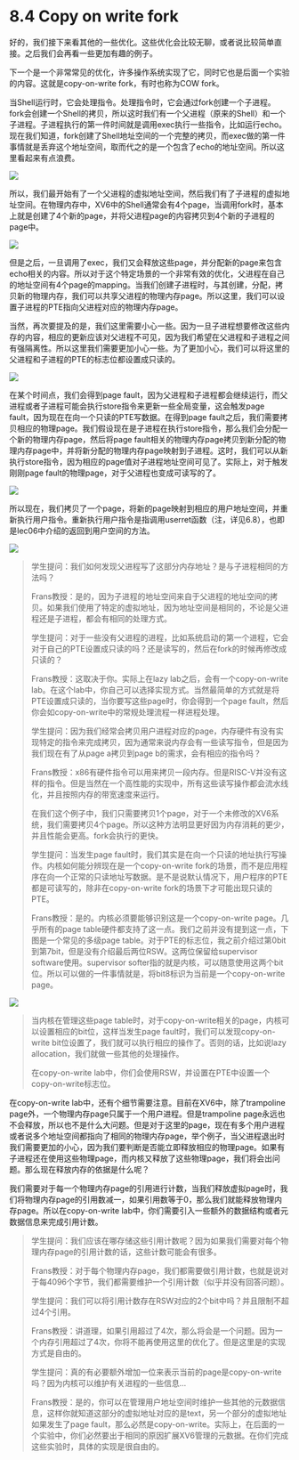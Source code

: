 # 8.4 Copy on write fork

好的，我们接下来看其他的一些优化。这些优化会比较无聊，或者说比较简单直接。之后我们会再看一些更加有趣的例子。

下一个是一个非常常见的优化，许多操作系统实现了它，同时它也是后面一个实验的内容。这就是copy-on-write fork，有时也称为COW fork。

当Shell运行时，它会处理指令。处理指令时，它会通过fork创建一个子进程。fork会创建一个Shell的拷贝，所以这时我们有一个父进程（原来的Shell）和一个子进程。子进程执行的第一件时间就是调用exec执行一些指令，比如运行echo。现在我们知道，fork创建了Shell地址空间的一个完整的拷贝，而exec做的第一件事情就是丢弃这个地址空间，取而代之的是一个包含了echo的地址空间。所以这里看起来有点浪费。

![](../.gitbook/assets/image%20%28267%29.png)

所以，我们最开始有了一个父进程的虚拟地址空间，然后我们有了子进程的虚拟地址空间。在物理内存中，XV6中的Shell通常会有4个page，当调用fork时，基本上就是创建了4个新的page，并将父进程page的内容拷贝到4个新的子进程的page中。

![](../.gitbook/assets/image%20%28342%29.png)

但是之后，一旦调用了exec，我们又会释放这些page，并分配新的page来包含echo相关的内容。所以对于这个特定场景的一个非常有效的优化，父进程在自己的地址空间有4个page的mapping。当我们创建子进程时，与其创建，分配，拷贝新的物理内存，我们可以共享父进程的物理内存page。所以这里，我们可以设置子进程的PTE指向父进程对应的物理内存page。

当然，再次要提及的是，我们这里需要小心一些。因为一旦子进程想要修改这些内存的内容，相应的更新应该对父进程不可见，因为我们希望在父进程和子进程之间有强隔离性。所以这里我们需要更加小心一些。为了更加小心，我们可以将这里的父进程和子进程的PTE的标志位都设置成只读的。

![](../.gitbook/assets/image%20%28304%29.png)

在某个时间点，我们会得到page fault，因为父进程和子进程都会继续运行，而父进程或者子进程可能会执行store指令来更新一些全局变量，这会触发page fault，因为现在在向一个只读的PTE写数据。在得到page fault之后，我们需要拷贝相应的物理page。我们假设现在是子进程在执行store指令，那么我们会分配一个新的物理内存page，然后将page fault相关的物理内存page拷贝到新分配的物理内存page中，并将新分配的物理内存page映射到子进程。这时，我们可以从新执行store指令，因为相应的page值对子进程地址空间可见了。实际上，对于触发刚刚page fault的物理page，对于父进程也变成可读写的了。

![](../.gitbook/assets/image%20%28235%29.png)

所以现在，我们拷贝了一个page，将新的page映射到相应的用户地址空间，并重新执行用户指令。重新执行用户指令是指调用userret函数（注，详见6.8），也即是lec06中介绍的返回到用户空间的方法。

![](../.gitbook/assets/image%20%28321%29.png)

> 学生提问：我们如何发现父进程写了这部分内存地址？是与子进程相同的方法吗？
>
> Frans教授：是的，因为子进程的地址空间来自于父进程的地址空间的拷贝。如果我们使用了特定的虚拟地址，因为地址空间是相同的，不论是父进程还是子进程，都会有相同的处理方式。
>
> 学生提问：对于一些没有父进程的进程，比如系统启动的第一个进程，它会对于自己的PTE设置成只读的吗？还是读写的，然后在fork的时候再修改成只读的？
>
> Frans教授：这取决于你。实际上在lazy lab之后，会有一个copy-on-write lab。在这个lab中，你自己可以选择实现方式。当然最简单的方式就是将PTE设置成只读的，当你要写这些page时，你会得到一个page fault，然后你会如copy-on-write中的常规处理流程一样进程处理。
>
> 学生提问：因为我们经常会拷贝用户进程对应的page，内存硬件有没有实现特定的指令来完成拷贝，因为通常来说内存会有一些读写指令，但是因为我们现在有了从page a拷贝到page b的需求，会有相应的指令吗？
>
> Frans教授：x86有硬件指令可以用来拷贝一段内存。但是RISC-V并没有这样的指令。但是当然在一个高性能的实现中，所有这些读写操作都会流水线化，并且按照内存的带宽速度来运行。
>
> 在我们这个例子中，我们只需要拷贝1个page，对于一个未修改的XV6系统，我们需要拷贝4个page。所以这种方法明显更好因为内存消耗的更少，并且性能会更高。fork会执行的更快。
>
> 学生提问：当发生page fault时，我们其实是在向一个只读的地址执行写操作。内核如何能分辨现在是一个copy-on-write fork的场景，而不是应用程序在向一个正常的只读地址写数据。是不是说默认情况下，用户程序的PTE都是可读写的，除非在copy-on-write fork的场景下才可能出现只读的PTE。
>
> Frans教授：是的。内核必须要能够识别这是一个copy-on-write page。几乎所有的page table硬件都支持了这一点。我们之前并没有提到这一点，下图是一个常见的多级page table。对于PTE的标志位，我之前介绍过第0bit到第7bit，但是没有介绍最后两位RSW。这两位保留给supervisor software使用。supervisor softer指的就是内核，可以随意使用这两个bit位。所以可以做的一件事情就是，将bit8标识为当前是一个copy-on-write page。

![](../.gitbook/assets/image%20%28225%29.png)

> 当内核在管理这些page table时，对于copy-on-write相关的page，内核可以设置相应的bit位，这样当发生page fault时，我们可以发现copy-on-write bit位设置了，我们就可以执行相应的操作了。否则的话，比如说lazy allocation，我们就做一些其他的处理操作。
>
> 在copy-on-write lab中，你们会使用RSW，并设置在PTE中设置一个copy-on-write标志位。

在copy-on-write lab中，还有个细节需要注意。目前在XV6中，除了trampoline page外，一个物理内存page只属于一个用户进程。但是trampoline page永远也不会释放，所以也不是什么大问题。但是对于这里的page，现在有多个用户进程或者说多个地址空间都指向了相同的物理内存page，举个例子，当父进程退出时我们需要更加的小心，因为我们要判断是否能立即释放相应的物理page。如果有子进程还在使用这些物理page，而内核又释放了这些物理page，我们将会出问题。那么现在释放内存的依据是什么呢？

我们需要对于每一个物理内存page的引用进行计数，当我们释放虚拟page时，我们将物理内存page的引用数减一，如果引用数等于0，那么我们就能释放物理内存page。所以在copy-on-write lab中，你们需要引入一些额外的数据结构或者元数据信息来完成引用计数。

> 学生提问：我们应该在哪存储这些引用计数呢？因为如果我们需要对每个物理内存page的引用计数的话，这些计数可能会有很多。
>
> Frans教授：对于每个物理内存page，我们都需要做引用计数，也就是说对于每4096个字节，我们都需要维护一个引用计数（似乎并没有回答问题）。
>
> 学生提问：我们可以将引用计数存在RSW对应的2个bit中吗？并且限制不超过4个引用。
>
> Frans教授：讲道理，如果引用超过了4次，那么将会是一个问题。因为一个内存引用超过了4次，你将不能再使用这里的优化了。但是这里是的实现方式是自由的。
>
> 学生提问：真的有必要额外增加一位来表示当前的page是copy-on-write吗？因为内核可以维护有关进程的一些信息...
>
> Frans教授：是的，你可以在管理用户地址空间时维护一些其他的元数据信息，这样你就知道这部分的虚拟地址对应的是text，另一个部分的虚拟地址如果发生了page fault，那么必然是copy-on-write。实际上，在后面的一个实验中，你们必然要出于相同的原因扩展XV6管理的元数据。在你们完成这些实验时，具体的实现是很自由的。





